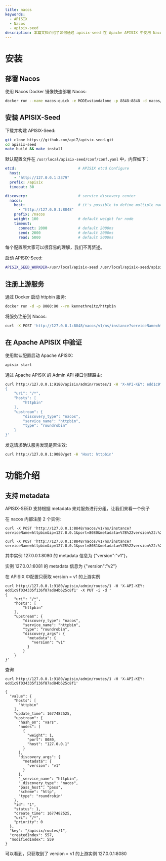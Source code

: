 ```yaml
---
title: nacos
keywords:
  - APISIX
  - Nacos
  - apisix-seed
description: 本篇文档介绍了如何通过 apisix-seed 在 Apache APISIX 中使用 Nacos 做服务发现。
---
```


<!--
#
# Licensed to the Apache Software Foundation (ASF) under one or more
# contributor license agreements.  See the NOTICE file distributed with
# this work for additional information regarding copyright ownership.
# The ASF licenses this file to You under the Apache License, Version 2.0
# (the "License"); you may not use this file except in compliance with
# the License.  You may obtain a copy of the License at
#
#     http://www.apache.org/licenses/LICENSE-2.0
#
# Unless required by applicable law or agreed to in writing, software
# distributed under the License is distributed on an "AS IS" BASIS,
# WITHOUT WARRANTIES OR CONDITIONS OF ANY KIND, either express or implied.
# See the License for the specific language governing permissions and
# limitations under the License.
#
-->

# 安装
## 部署 Nacos

使用 Nacos Docker 镜像快速部署 Nacos:
```bash
docker run --name nacos-quick -e MODE=standalone -p 8848:8848 -d nacos/nacos-server:1.4.1
```

## 安装 APISIX-Seed

下载并构建 APISIX-Seed:
```bash
git clone https://github.com/api7/apisix-seed.git
cd apisix-seed
make build && make install
```

默认配置文件在 `/usr/local/apisix-seed/conf/conf.yaml` 中，内容如下：
```yaml
etcd:                            # APISIX etcd Configure
  host:
    - "http://127.0.0.1:2379"
  prefix: /apisix
  timeout: 30

discovery:                       # service discovery center
  nacos:
    host:                        # it's possible to define multiple nacos hosts addresses of the same nacos cluster.
      - "http://127.0.0.1:8848"
    prefix: /nacos
    weight: 100                  # default weight for node
    timeout:
      connect: 2000              # default 2000ms
      send: 2000                 # default 2000ms
      read: 5000                 # default 5000ms
```
每个配置项大家可以很容易的理解，我们不再赘述。

启动 APISIX-Seed:
```bash
APISIX_SEED_WORKDIR=/usr/local/apisix-seed /usr/local/apisix-seed/apisix-seed
```

## 注册上游服务

通过 Docker 启动 httpbin 服务:
```bash
docker run -d -p 8080:80 --rm kennethreitz/httpbin
```

将服务注册到 Nacos:
```bash
curl -X POST 'http://127.0.0.1:8848/nacos/v1/ns/instance?serviceName=httpbin&ip=127.0.0.1&port=8080'
```

## 在 Apache APISIX 中验证

使用默认配置启动 Apache APISIX:
```bash
apisix start
```

通过 Apache APISIX 的 Admin API 接口创建路由:
```bash
curl http://127.0.0.1:9180/apisix/admin/routes/1 -H 'X-API-KEY: edd1c9f034335f136f87ad84b625c8f1' -X PUT -i -d '
{
    "uri": "/*",
    "hosts": [
        "httpbin"
    ],
    "upstream": {
        "discovery_type": "nacos",
        "service_name": "httpbin",
        "type": "roundrobin"
    }
}'
```

发送请求确认服务发现是否生效:
```bash
curl http://127.0.0.1:9080/get -H 'Host: httpbin'
```

# 功能介绍
## 支持 metadata

APISIX-SEED 支持根据 metadata 来对服务进行分组，让我们来看一个例子

在 nacos 内部注册 2 个实例:

```
curl -X POST 'http://127.0.0.1:8848/nacos/v1/ns/instance?serviceName=httpbin&ip=127.0.0.1&port=8080&metadata=%7B%22version%22:%22v1%22%7D&ephemeral=false'

curl -X POST 'http://127.0.0.1:8848/nacos/v1/ns/instance?serviceName=httpbin&ip=127.0.0.1&port=8081&metadata=%7B%22version%22:%22v2%22%7D&ephemeral=false'

```

其中实例 127.0.0.1:8080 的 metadata 信息为 {"version":"v1"}，

实例 127.0.0.1:8081 的 metadata 信息为 {"version":"v2"}

在 APISIX 中配置只获取 version = v1 的上游实例

```
curl http://127.0.0.1:9180/apisix/admin/routes/1 -H 'X-API-KEY: edd1c9f034335f136f87ad84b625c8f1' -X PUT -i -d '
{
    "uri": "/*",
    "hosts": [
        "httpbin"
    ],
    "upstream": {
        "discovery_type": "nacos",
        "service_name": "httpbin",
        "type": "roundrobin",
        "discovery_args": {
          "metadata": {
            "version": "v1"
          }
        }
    }
}'
```

查询

```
curl http://127.0.0.1:9180/apisix/admin/routes/1 -H 'X-API-KEY: edd1c9f034335f136f87ad84b625c8f1'

{
  "value": {
    "hosts": [
      "httpbin"
    ],
    "update_time": 1677482525,
    "upstream": {
      "hash_on": "vars",
      "nodes": [
        {
          "weight": 1,
          "port": 8080,
          "host": "127.0.0.1"
        }
      ],
      "discovery_args": {
        "metadata": {
          "version": "v1"
        }
      },
      "_service_name": "httpbin",
      "_discovery_type": "nacos",
      "pass_host": "pass",
      "scheme": "http",
      "type": "roundrobin"
    },
    "id": "1",
    "status": 1,
    "create_time": 1677482525,
    "uri": "/*",
    "priority": 0
  },
  "key": "/apisix/routes/1",
  "createdIndex": 557,
  "modifiedIndex": 559
}
```

可以看到，只获取到了 version = v1 的上游实例 127.0.0.1:8080
